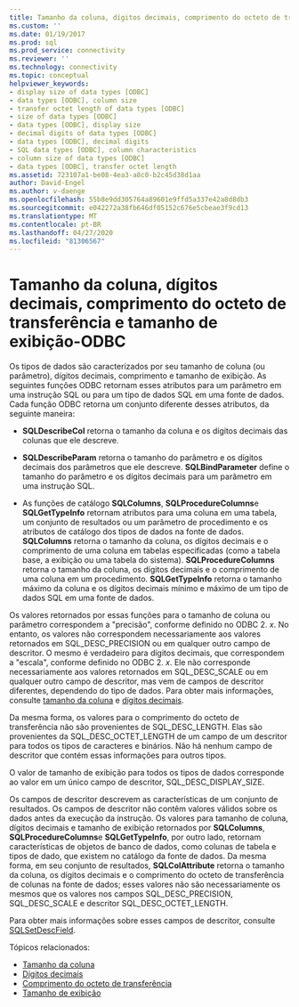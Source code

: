 ```yaml
---
title: Tamanho da coluna, dígitos decimais, comprimento do octeto de transferência, tamanho de exibição | Microsoft Docs
ms.custom: ''
ms.date: 01/19/2017
ms.prod: sql
ms.prod_service: connectivity
ms.reviewer: ''
ms.technology: connectivity
ms.topic: conceptual
helpviewer_keywords:
- display size of data types [ODBC]
- data types [ODBC], column size
- transfer octet length of data types [ODBC]
- size of data types [ODBC]
- data types [ODBC], display size
- decimal digits of data types [ODBC]
- data types [ODBC], decimal digits
- SQL data types [ODBC], column characteristics
- column size of data types [ODBC]
- data types [ODBC], transfer octet length
ms.assetid: 723107a1-be08-4ea3-a8c0-b2c45d38d1aa
author: David-Engel
ms.author: v-daenge
ms.openlocfilehash: 55b8e9dd305764a89601e9ffd5a337e42a8d8db3
ms.sourcegitcommit: e042272a38fb646df05152c676e5cbeae3f9cd13
ms.translationtype: MT
ms.contentlocale: pt-BR
ms.lasthandoff: 04/27/2020
ms.locfileid: "81306567"
---
```

# <a name="column-size-decimal-digits-transfer-octet-length-and-display-size---odbc"></a>Tamanho da coluna, dígitos decimais, comprimento do octeto de transferência e tamanho de exibição-ODBC
Os tipos de dados são caracterizados por seu tamanho de coluna (ou parâmetro), dígitos decimais, comprimento e tamanho de exibição. As seguintes funções ODBC retornam esses atributos para um parâmetro em uma instrução SQL ou para um tipo de dados SQL em uma fonte de dados. Cada função ODBC retorna um conjunto diferente desses atributos, da seguinte maneira:  
  
-   **SQLDescribeCol** retorna o tamanho da coluna e os dígitos decimais das colunas que ele descreve.  
  
-   **SQLDescribeParam** retorna o tamanho do parâmetro e os dígitos decimais dos parâmetros que ele descreve. **SQLBindParameter** define o tamanho do parâmetro e os dígitos decimais para um parâmetro em uma instrução SQL.  
  
-   As funções de catálogo **SQLColumns**, **SQLProcedureColumns**e **SQLGetTypeInfo** retornam atributos para uma coluna em uma tabela, um conjunto de resultados ou um parâmetro de procedimento e os atributos de catálogo dos tipos de dados na fonte de dados. **SQLColumns** retorna o tamanho da coluna, os dígitos decimais e o comprimento de uma coluna em tabelas especificadas (como a tabela base, a exibição ou uma tabela do sistema). **SQLProcedureColumns** retorna o tamanho da coluna, os dígitos decimais e o comprimento de uma coluna em um procedimento. **SQLGetTypeInfo** retorna o tamanho máximo da coluna e os dígitos decimais mínimo e máximo de um tipo de dados SQL em uma fonte de dados.  
  
 Os valores retornados por essas funções para o tamanho de coluna ou parâmetro correspondem a "precisão", conforme definido no ODBC 2. *x*. No entanto, os valores não correspondem necessariamente aos valores retornados em SQL_DESC_PRECISION ou em qualquer outro campo de descritor. O mesmo é verdadeiro para dígitos decimais, que correspondem a "escala", conforme definido no ODBC 2. *x*. Ele não corresponde necessariamente aos valores retornados em SQL_DESC_SCALE ou em qualquer outro campo de descritor, mas vem de campos de descritor diferentes, dependendo do tipo de dados. Para obter mais informações, consulte [tamanho da coluna](../../../odbc/reference/appendixes/column-size.md) e [dígitos decimais](../../../odbc/reference/appendixes/decimal-digits.md).  
  
 Da mesma forma, os valores para o comprimento do octeto de transferência não são provenientes de SQL_DESC_LENGTH. Elas são provenientes da SQL_DESC_OCTET_LENGTH de um campo de um descritor para todos os tipos de caracteres e binários. Não há nenhum campo de descritor que contém essas informações para outros tipos.  
  
 O valor de tamanho de exibição para todos os tipos de dados corresponde ao valor em um único campo de descritor, SQL_DESC_DISPLAY_SIZE.  
  
 Os campos de descritor descrevem as características de um conjunto de resultados. Os campos de descritor não contêm valores válidos sobre os dados antes da execução da instrução. Os valores para tamanho de coluna, dígitos decimais e tamanho de exibição retornados por **SQLColumns**, **SQLProcedureColumns**e **SQLGetTypeInfo**, por outro lado, retornam características de objetos de banco de dados, como colunas de tabela e tipos de dado, que existem no catálogo da fonte de dados. Da mesma forma, em seu conjunto de resultados, **SQLColAttribute** retorna o tamanho da coluna, os dígitos decimais e o comprimento do octeto de transferência de colunas na fonte de dados; esses valores não são necessariamente os mesmos que os valores nos campos SQL_DESC_PRECISION, SQL_DESC_SCALE e descritor SQL_DESC_OCTET_LENGTH.  
  
 Para obter mais informações sobre esses campos de descritor, consulte [SQLSetDescField](../../../odbc/reference/syntax/sqlsetdescfield-function.md).  
  
 Tópicos relacionados:  
  
-   [Tamanho da coluna](../../../odbc/reference/appendixes/column-size.md)  
-   [Dígitos decimais](../../../odbc/reference/appendixes/decimal-digits.md)  
-   [Comprimento do octeto de transferência](../../../odbc/reference/appendixes/transfer-octet-length.md)  
-   [Tamanho de exibição](../../../odbc/reference/appendixes/display-size.md)
